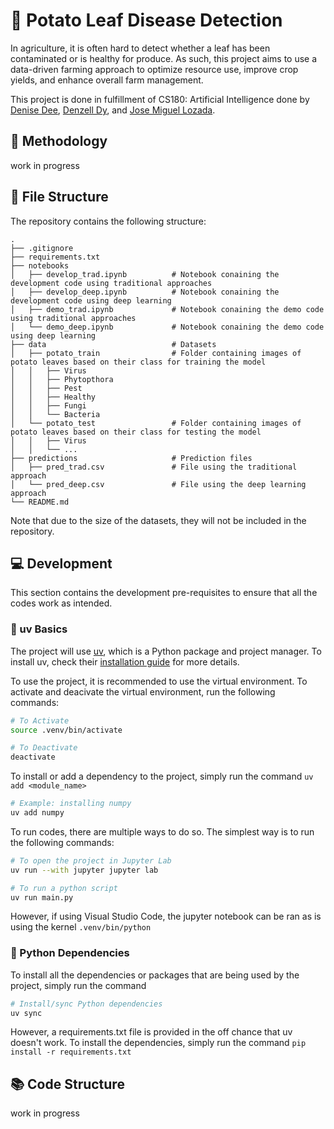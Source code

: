 # :potato: Potato Leaf Disease Detection

In agriculture, it is often hard to detect whether a leaf has been contaminated or is healthy for produce. As such, this project aims to use a data-driven farming approach to optimize resource use, improve crop yields, and enhance overall farm management.

This project is done in fulfillment of CS180: Artificial Intelligence done by [Denise Dee](), [Denzell Dy](), and [Jose Miguel Lozada]().

## :memo: Methodology

work in progress

## :file_folder: File Structure

The repository contains the following structure:

```
.
├── .gitignore
├── requirements.txt
├── notebooks
│   ├── develop_trad.ipynb          # Notebook conaining the development code using traditional approaches
│   ├── develop_deep.ipynb          # Notebook conaining the development code using deep learning
│   ├── demo_trad.ipynb             # Notebook conaining the demo code using traditional approaches
│   └── demo_deep.ipynb             # Notebook conaining the demo code using deep learning
├── data                            # Datasets
│   ├── potato_train                # Folder containing images of potato leaves based on their class for training the model
│   │   ├── Virus
│   │   ├── Phytopthora
│   │   ├── Pest
│   │   ├── Healthy
│   │   ├── Fungi
│   │   └── Bacteria
│   └── potato_test                 # Folder containing images of potato leaves based on their class for testing the model
│   │   ├── Virus
│   │   └── ...
├── predictions                     # Prediction files
│   ├── pred_trad.csv               # File using the traditional approach
│   └── pred_deep.csv               # File using the deep learning approach
└── README.md
```

Note that due to the size of the datasets, they will not be included in the repository.

## :computer: Development

This section contains the development pre-requisites to ensure that all the codes work as intended.

### :green_book: uv Basics

The project will use [uv](https://docs.astral.sh/uv/), which is a Python package and project manager. To install uv, check their [installation guide](https://docs.astral.sh/uv/getting-started/installation/) for more details.

To use the project, it is recommended to use the virtual environment. To activate and deacivate the virtual environment, run the following commands:

```bash
# To Activate
source .venv/bin/activate

# To Deactivate
deactivate
```

To install or add a dependency to the project, simply run the command `uv add <module_name>`

```bash
# Example: installing numpy
uv add numpy
```

To run codes, there are multiple ways to do so. The simplest way is to run the following commands:

```bash
# To open the project in Jupyter Lab
uv run --with jupyter jupyter lab

# To run a python script
uv run main.py
```

However, if using Visual Studio Code, the jupyter notebook can be ran as is using the kernel `.venv/bin/python`

### :snake: Python Dependencies

To install all the dependencies or packages that are being used by the project, simply run the command

```bash
# Install/sync Python dependencies
uv sync
```

However, a requirements.txt file is provided in the off chance that uv doesn't work. To install the dependencies, simply run the command `pip install -r requirements.txt`

## :books: Code Structure

work in progress